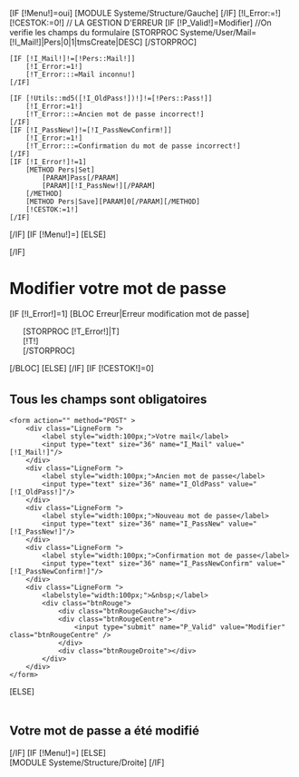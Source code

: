 [IF [!Menu!]=oui]
	[MODULE Systeme/Structure/Gauche]
[/IF]
[!I_Error:=!]
[!CESTOK:=0!]
//  LA GESTION D'ERREUR
[IF [!P_Valid!]=Modifier]
	//On verifie les champs du formulaire
	[STORPROC Systeme/User/Mail=[!I_Mail!]|Pers|0|1|tmsCreate|DESC]	[/STORPROC]

	[IF [!I_Mail!]!=[!Pers::Mail!]]
		[!I_Error:=1!]
		[!T_Error:::=Mail inconnu!]
	[/IF]
	
	[IF [!Utils::md5([!I_OldPass!])!]!=[!Pers::Pass!]]
		[!I_Error:=1!]
		[!T_Error:::=Ancien mot de passe incorrect!]
	[/IF]
	[IF [!I_PassNew!]!=[!I_PassNewConfirm!]]
		[!I_Error:=1!]
 		[!T_Error:::=Confirmation du mot de passe incorrect!] 
	[/IF]
	[IF [!I_Error!]!=1]
		[METHOD Pers|Set]
			[PARAM]Pass[/PARAM]
			[PARAM][!I_PassNew!][/PARAM]
		[/METHOD]
		[METHOD Pers|Save][PARAM]0[/PARAM][/METHOD]
		[!CESTOK:=1!]
	[/IF]
[/IF]
[IF [!Menu!]=]
[ELSE]
	<div class="colonnecentre">
		<div class="RedactionnelFond">
[/IF]
<div class="Categorie">
		<h1>Modifier votre mot de passe</h1>
</div>
[IF [!I_Error!]=1]
	[BLOC Erreur|Erreur modification mot de passe]
		<ul style="list-style:none;">
		[STORPROC [!T_Error!]|T]
			<li>[!T!]</li>
		[/STORPROC]
		</ul>
	[/BLOC]
[ELSE]
[/IF]
[IF [!CESTOK!]=0]
	<div class="Categorie" style="padding-top:5px"><h2>Tous les champs sont obligatoires</h2></div>
	
	
	<form action="" method="POST" >
		<div class="LigneForm ">
			<label style="width:100px;">Votre mail</label>
			<input type="text" size="36" name="I_Mail" value="[!I_Mail!]"/>	
		</div>
		<div class="LigneForm ">
			<label style="width:100px;">Ancien mot de passe</label>
			<input type="text" size="36" name="I_OldPass" value="[!I_OldPass!]"/>	
		</div>
		<div class="LigneForm ">
			<label style="width:100px;">Nouveau mot de passe</label>
			<input type="text" size="36" name="I_PassNew" value="[!I_PassNew!]"/>	
		</div>
		<div class="LigneForm ">
			<label style="width:100px;">Confirmation mot de passe</label>
			<input type="text" size="36" name="I_PassNewConfirm" value="[!I_PassNewConfirm!]"/>	
		</div>
		<div class="LigneForm ">
			<labelstyle="width:100px;">&nbsp;</label>
			<div class="btnRouge">
				<div class="btnRougeGauche"></div>
				<div class="btnRougeCentre">
					<input type="submit" name="P_Valid" value="Modifier" class="btnRougeCentre" />
				</div>
				<div class="btnRougeDroite"></div>
			</div>
		</div>
	</form>
[ELSE]
	<div class="Categorie" style="padding-top:5px"><h2>Votre mot de passe a été modifié</h2></div>
[/IF]
[IF [!Menu!]=]
[ELSE]
	</div></div>
	[MODULE Systeme/Structure/Droite]
[/IF]

